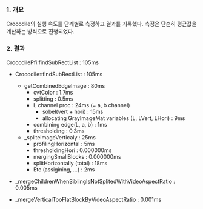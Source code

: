 ### 1. 개요

Crocodile의 실행 속도를 단계별로 측정하고 결과를 기록했다. 측정은 단순히 평균값을 계산하는 방식으로 진행되었다.

### 2. 결과

CrocodilePfi:findSubRectList : 105ms

- Crocodile::findSubRectList : 105ms
  - getCombinedEdgeImage : 80ms
    - cvtColor : 1.7ms
    - splitting : 0.5ms
    - L channel proc : 24ms (= a, b channel)
      - sobel(vert + hori) : 15ms
      - allocating GrayImageMat variables (L, LVert, LHori) : 9ms
    - combining edge(L, a, b) : 1ms
    - thresholding : 0.3ms
  - _spliteImageVerticaly : 25ms
    - profilingHorizontal : 5ms
    - thresholdingHori : 0.000000ms
    - mergingSmallBlocks : 0.000000ms
    - splitHorizontally (total) : 18ms
    - Etc (assigining, ...) : 2ms

- _mergeChildrenWhenSiblingIsNotSplitedWithVideoAspectRatio : 0.005ms

- _mergeVerticalTooFlatBlockByVideoAspectRatio : 0.001ms